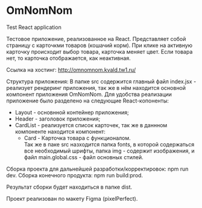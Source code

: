 # OmNomNom
Test React application 

Тестовое приложение, реализованное на React. Представляет собой страницу с карточкми товаров (кошачий корм). При клике на активную карточку происходит выбор товара, карточка меняет цвет. Если товара нет, то карточка отображается, как неактивная. 

Ссылка на хостинг: http://omnomnom.kvald.tw1.ru/

Структура приложения:
В папке src содержится главный файл index.jsx - реализует рендеринг приложения, так же в нём находится основной компонент приложения OmNomNom.
Для удобства реализации приложение было разделено на следующие React-копоненты:
  * Layout - основнной контейнер приложения;
  * Header - заголовок приложения;
  * CardList - реализуется список карточек, так же в даннном компоненте находится компонент: 
    * Card - Карточка товара с функционалом.  
Так же в паке src назходится папка fonts,  в которой содержаться все необходимый шрифты, 
папка img - содержит изображения, и файл main.global.css - файл основных стилей.

Сборка проекта для дальнейшей разработки/корректировок: npm run dev.
Сборка конечного продукта: npm run build:prod.

Результат сборки будет находиться в папке dist.

Проект реализован по макету Figma (pixelPerfect).
